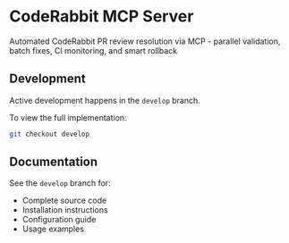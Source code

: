 # CodeRabbit MCP Server

Automated CodeRabbit PR review resolution via MCP - parallel validation, batch fixes, CI monitoring, and smart rollback

## Development

Active development happens in the `develop` branch.

To view the full implementation:
```bash
git checkout develop
```

## Documentation

See the `develop` branch for:
- Complete source code
- Installation instructions
- Configuration guide
- Usage examples